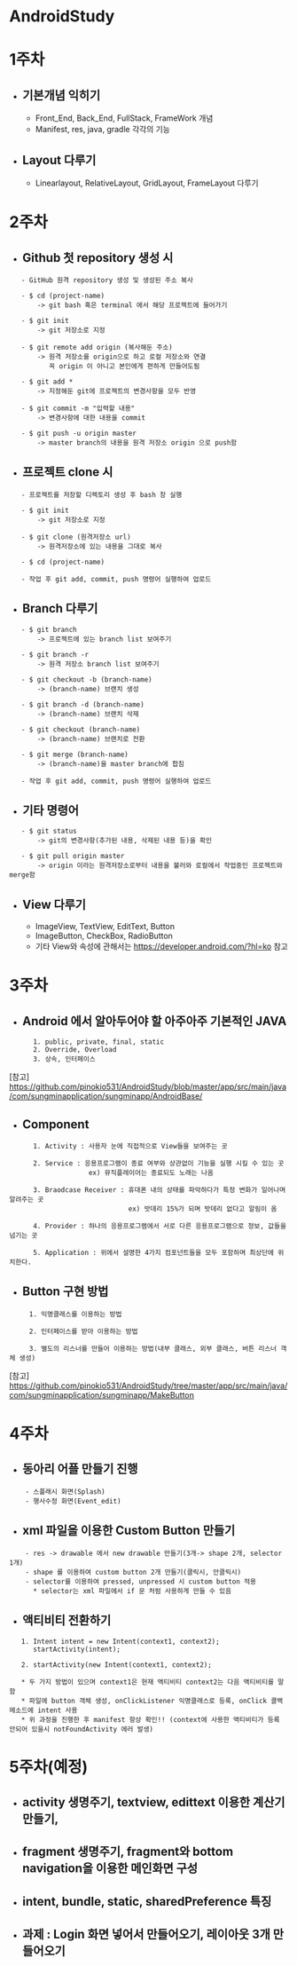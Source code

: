 # AndroidStudy

# 1주차
  - ## 기본개념 익히기
     - Front_End, Back_End, FullStack, FrameWork 개념
     - Manifest, res, java, gradle 각각의 기능
     
  - ## Layout 다루기
     - Linearlayout, RelativeLayout, GridLayout, FrameLayout 다루기
  
  
# 2주차
 - ## Github 첫 repository 생성 시
 
 ```
    - GitHub 원격 repository 생성 및 생성된 주소 복사
    
    - $ cd (project-name)
        -> git bash 혹은 terminal 에서 해당 프로젝트에 들어가기
    
    - $ git init
        -> git 저장소로 지정
      
    - $ git remote add origin (복사해둔 주소)
        -> 원격 저장소를 origin으로 하고 로컬 저장소와 연결
           꼭 origin 이 아니고 본인에게 편하게 만들어도됨
    
    - $ git add *
        -> 지정해둔 git에 프로젝트의 변경사항을 모두 반영
    
    - $ git commit -m "입력할 내용"
        -> 변경사항에 대한 내용을 commit
    
    - $ git push -u origin master
        -> master branch의 내용을 원격 저장소 origin 으로 push함
  ```
       
 - ## 프로젝트 clone 시
 
 ```
    - 프로젝트를 저장할 디렉토리 생성 후 bash 창 실행
    
    - $ git init
        -> git 저장소로 지정
        
    - $ git clone (원격저장소 url)
        -> 원격저장소에 있는 내용을 그대로 복사
        
    - $ cd (project-name)
        
    - 작업 후 git add, commit, push 명령어 실행하여 업로드
 ```
 
 - ## Branch 다루기
 
 ```
    - $ git branch
        -> 프로젝트에 있는 branch list 보여주기
        
    - $ git branch -r
        -> 원격 저장소 branch list 보여주기
        
    - $ git checkout -b (branch-name)
        -> (branch-name) 브랜치 생성
        
    - $ git branch -d (branch-name)
        -> (branch-name) 브랜치 삭제
        
    - $ git checkout (branch-name)
        -> (branch-name) 브랜치로 전환
        
    - $ git merge (branch-name)
        -> (branch-name)을 master branch에 합침
        
    - 작업 후 git add, commit, push 명령어 실행하여 업로드
```

 - ## 기타 명령어
 
 ```
    - $ git status
        -> git의 변경사항(추가된 내용, 삭제된 내용 등)을 확인
        
    - $ git pull origin master
        -> origin 이라는 원격저장소로부터 내용을 불러와 로컬에서 작업중인 프로젝트와 merge함
 ```       
  
 - ## View 다루기
    - ImageView, TextView, EditText, Button
    - ImageButton, CheckBox, RadioButton
    - 기타 View와 속성에 관해서는 <https://developer.android.com/?hl=ko> 참고
    
# 3주차
  - ## Android 에서 알아두어야 할 아주아주 기본적인 JAVA
  
```
      1. public, private, final, static
      2. Override, Overload
      3. 상속, 인터페이스
```
[참고] <https://github.com/pinokio531/AndroidStudy/blob/master/app/src/main/java/com/sungminapplication/sungminapp/AndroidBase/>
  
  - ## Component
    
```
      1. Activity : 사용자 눈에 직접적으로 View들을 보여주는 곳
      
      2. Service : 응용프로그램이 종료 여부와 상관없이 기능을 실행 시킬 수 있는 곳
                    ex) 뮤직플레이어는 종료되도 노래는 나옴 
                    
      3. Braodcase Receiver : 휴대폰 내의 상태를 파악하다가 특정 변화가 일어나며 알려주는 곳
                              ex) 밧데리 15%가 되며 밧데리 없다고 알림이 옴
                              
      4. Provider : 하나의 응용프로그램에서 서로 다른 응용프로그램으로 정보, 값들을 넘기는 곳
      
      5. Application : 위에서 설명한 4가지 컴포넌트들을 모두 포함하며 최상단에 위치한다.
 ```
   - ## Button 구현 방법
 ```
      1. 익명클래스를 이용하는 방법
      
      2. 인터페이스를 받아 이용하는 방법
                    
      3. 별도의 리스너를 만들어 이용하는 방법(내부 클래스, 외부 클래스, 버튼 리스너 객체 생성)
 ```
 [참고] <https://github.com/pinokio531/AndroidStudy/tree/master/app/src/main/java/com/sungminapplication/sungminapp/MakeButton>

 # 4주차
  - ## 동아리 어플 만들기 진행
  ```
      - 스플래시 화면(Splash)
      - 행사수정 화면(Event_edit)
  ```
  - ## xml 파일을 이용한 Custom Button 만들기
  ```
      - res -> drawable 에서 new drawable 만들기(3개-> shape 2개, selector 1개)
      - shape 를 이용하여 custom button 2개 만들기(클릭시, 안클릭시)
      - selector를 이용하여 pressed, unpressed 시 custom button 적용
        * selector는 xml 파일에서 if 문 처럼 사용하게 만들 수 있음
  ```
  
 - ## 액티비티 전환하기
 ```
    1. Intent intent = new Intent(context1, context2);
       startActivity(intent);
    
    2. startActivity(new Intent(context1, context2);
    
    * 두 가지 방법이 있으며 context1은 현재 액티비티 context2는 다음 액티비티를 말함
    * 파일에 button 객체 생성, onClickListener 익명클래스로 등록, onClick 콜백메소드에 intent 사용
    * 위 과정을 진행한 후 manifest 항상 확인!! (context에 사용한 액티비티가 등록 안되어 있을시 notFoundActivity 에러 발생)   
 ```
    
    
  # 5주차(예정)
  - ## activity 생명주기, textview, edittext 이용한 계산기 만들기,
  - ## fragment 생명주기, fragment와 bottom navigation을 이용한 메인화면 구성
  - ## intent, bundle, static, sharedPreference 특징
  - ## 과제 : Login 화면 넣어서 만들어오기, 레이아웃 3개 만들어오기
      
